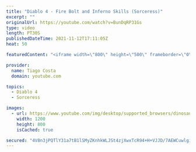```yaml
---
title: "Diablo 4 - Fire Bolt and Inferno Skills (Sorceress)"
excerpt: ""
originalUrl: https://youtube.com/watch?v=BunDqRP31Gs
type: video
length: PT30S
publishedDateTime: 2021-11-12T17:11:05Z
heat: 50

featuredContent: "<iframe width=\"800\" height=\"500\" frameborder=\"0\" src=\"https://www.youtube.com/embed/BunDqRP31Gs\" allow=\"accelerometer; autoplay; encrypted-media; gyroscope; picture-in-picture\" allowfullscreen></iframe>"

provider:
  name: Tiago Costa
  domain: youtube.com

topics:
  - Diablo 4
  - Sorceress

images:
  - url: https://www.youtube.com/img/desktop/supported_browsers/dinosaur.png
    width: 1200
    height: 800
    isCached: true

secured: "4V8n3jPQTlY31a7tB1lSMyZKnhkWLJSt4zjXwxTcR94+H+VJJD/7AEWCuwlgiDbNrIRXZORSNkYuNCheyZ9+CYXzMDIJpMwHbB9qLI89HR5v3YWTBxAMwUt+/L/KM+9P5HRKj1UNcdSFiC7ghS4cA84Pj86VU8O6pDqXS9EKdtT7IpTJntRFDrOarpPFUIWKstyQ45yPE9YbMw5JvHPpyXIV3v2R92BKoP7oHsqcSYr4c3WsOgIRy7eqNH6J9Jz2n14Gnx7HK7e0YFEIaVfjLxHlgBPg0iggfTSHZAb5A7O53huLV/eqmZNnZ/w0KeP6ffoVMxNW5+ZvTckmJqVWGNBwzae4VHZhvv5ctlxd4y0wjI8WqZ+xI6coRHW81IblrcK3Cx6NK43QoDoIszr8Lvj94K+k+p7TGwJVmaJOlgw=;7GYSYeuRMKQp8E02/eMGNg=="
---
```


